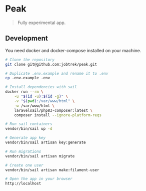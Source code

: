 # Peak

> Fully experimental app.

## Development

You need docker and docker-compose installed on your machine.

```bash
# Clone the repository
git clone git@github.com:jobtrek/peak.git

# Duplicate .env.example and rename it to .env
cp .env.example .env

# Install dependencies with sail
docker run --rm \
    -u "$(id -u):$(id -g)" \
    -v "$(pwd):/var/www/html" \
    -w /var/www/html \
    laravelsail/php83-composer:latest \
    composer install --ignore-platform-reqs

# Run sail containers
vendor/bin/sail up -d

# Generate app key
vendor/bin/sail artisan key:generate

# Run migrations
vendor/bin/sail artisan migrate

# Create one user
vendor/bin/sail artisan make:filament-user

# Open the app in your browser
http://localhost
```
